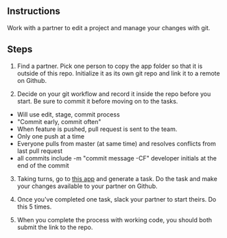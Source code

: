 ## Instructions

Work with a partner to edit a project and manage your changes with git.

## Steps
1. Find a partner. Pick one person to copy the app folder so that it is outside of this repo. Initialize it as its own git repo and link it to a remote on Github.

2. Decide on your git workflow and record it inside the repo before you start. Be sure to commit it before moving on to the tasks.

* Will use edit, stage, commit process
* "Commit early, commit often"
* When feature is pushed, pull request is sent to the team. 
* Only one push at a time 
* Everyone pulls from master (at same time) and resolves conflicts from last pull request
* all commits include -m "commit message -CF" developer initials at the end of the commit


3. Taking turns, go to [this app](https://random-task-generator.firebaseapp.com) and generate a task. Do the task and make your changes available to your partner on Github.

4. Once you've completed one task, slack your partner to start theirs. Do this 5 times.

5. When you complete the process with working code, you should both submit the link to the repo.
